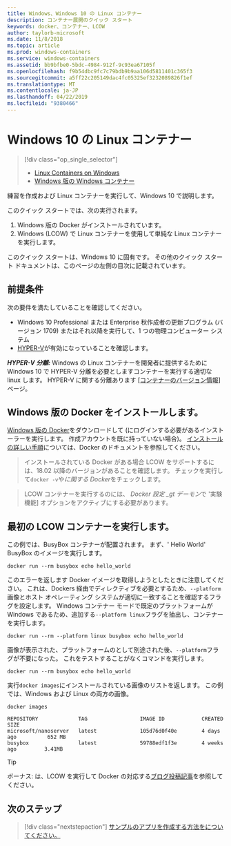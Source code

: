 ```yaml
---
title: Windows、Windows 10 の Linux コンテナー
description: コンテナー展開のクイック スタート
keywords: docker、コンテナー、LCOW
author: taylorb-microsoft
ms.date: 11/8/2018
ms.topic: article
ms.prod: windows-containers
ms.service: windows-containers
ms.assetid: bb9bfbe0-5bdc-4984-912f-9c93ea67105f
ms.openlocfilehash: f9b54dbc9fc7c79bdb9b9aa106d5811401c365f3
ms.sourcegitcommit: a5ff22c205149dac4fc05325ef3232089826f1ef
ms.translationtype: MT
ms.contentlocale: ja-JP
ms.lasthandoff: 04/22/2019
ms.locfileid: "9380466"
---
```

# <a name="linux-containers-on-windows-10"></a>Windows 10 の Linux コンテナー

> [!div class="op_single_selector"]
> - [Linux Containers on Windows](quick-start-windows-10-linux.md)
> - [Windows 版の Windows コンテナー](quick-start-windows-10.md)

練習を作成および Linux コンテナーを実行して、Windows 10 で説明します。

このクイック スタートでは、次の実行されます。

1. Windows 版の Docker がインストールされています。
2. Windows (LCOW) で Linux コンテナーを使用して単純な Linux コンテナーを実行します。

このクイック スタートは、Windows 10 に固有です。 その他のクイック スタート ドキュメントは、このページの左側の目次に記載されています。

## <a name="prerequisites"></a>前提条件

次の要件を満たしていることを確認してください。
- Windows 10 Professional または Enterprise 秋作成者の更新プログラム (バージョン 1709) またはそれ以降を実行して、1 つの物理コンピューター システム
- [HYPER-V](https://docs.microsoft.com/en-us/virtualization/hyper-v-on-windows/reference/hyper-v-requirements)が有効になっていることを確認します。

***HYPER-V 分離:*** Windows の Linux コンテナーを開発者に提供するために Windows 10 で HYPER-V 分離を必要としますコンテナーを実行する適切な linux します。 HYPER-V に関する分離あります [[コンテナーのバージョン情報](../about/index.md)] ページ。

## <a name="install-docker-for-windows"></a>Windows 版の Docker をインストールします。

[Windows 版の Docker](https://store.docker.com/editions/community/docker-ce-desktop-windows)をダウンロードして (にログインする必要があるインストーラーを実行します。 作成アカウントを既に持っていない場合)。 [インストールの詳しい手順](https://docs.docker.com/docker-for-windows/install)については、Docker のドキュメントを参照してください。

> インストールされている Docker がある場合 LCOW をサポートするには、18.02 以降のバージョンがあることを確認します。 チェックを実行して`docker -v`や*に関する Docker*をチェックします。

> LCOW コンテナーを実行するのには、 *Docker 設定 _gt デーモン*で '実験機能] オプションをアクティブにする必要があります。

## <a name="run-your-first-lcow-container"></a>最初の LCOW コンテナーを実行します。

この例では、BusyBox コンテナーが配置されます。 まず、' Hello World' BusyBox のイメージを実行します。

```console
docker run --rm busybox echo hello_world
```

このエラーを返します Docker イメージを取得しようとしたときに注意してください。 これは、Dockers 経由でディレクティブを必要とするため、`--platform`画像とホスト オペレーティング システムが適切に一致することを確認するフラグを設定します。 Windows コンテナー モードで既定のプラットフォームが Windows であるため、追加する`--platform linux`フラグを抽出し、コンテナーを実行します。

```console
docker run --rm --platform linux busybox echo hello_world
```

画像が表示された、プラットフォームのとして別途された後、`--platform`フラグが不要になった。 これをテストすることがなくコマンドを実行します。

```console
docker run --rm busybox echo hello_world
```

実行`docker images`にインストールされている画像のリストを返します。 この例では、Windows および Linux の両方の画像。

```console
docker images

REPOSITORY             TAG                 IMAGE ID            CREATED             SIZE
microsoft/nanoserver   latest              105d76d0f40e        4 days ago          652 MB
busybox                latest              59788edf1f3e        4 weeks ago         3.41MB
```

> [!TIP]
> ボーナス: は、LCOW を実行して Docker の対応する[ブログ投稿記事](https://blog.docker.com/2018/02/docker-for-windows-18-02-with-windows-10-fall-creators-update/)を参照してください。

## <a name="next-steps"></a>次のステップ

> [!div class="nextstepaction"]
> [サンプルのアプリを作成する方法をについてください。](./building-sample-app.md)